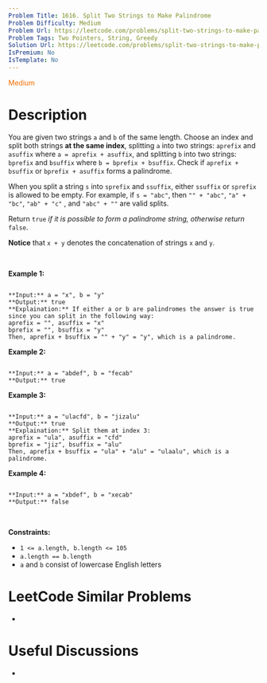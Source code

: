 ```yaml
---
Problem Title: 1616. Split Two Strings to Make Palindrome
Problem Difficulty: Medium
Problem Url: https://leetcode.com/problems/split-two-strings-to-make-palindrome/
Problem Tags: Two Pointers, String, Greedy
Solution Url: https://leetcode.com/problems/split-two-strings-to-make-palindrome/solution/
IsPremium: No
IsTemplate: No
---
```


<span style="color: rgb(239, 108, 0);">Medium</span>

# Description

You are given two strings `a` and `b` of the same length. Choose an index and split both strings **at the same index**, splitting `a` into two strings: `aprefix` and `asuffix` where `a = aprefix + asuffix`, and splitting `b` into two strings: `bprefix` and `bsuffix` where `b = bprefix + bsuffix`. Check if `aprefix + bsuffix` or `bprefix + asuffix` forms a palindrome.


When you split a string `s` into `sprefix` and `ssuffix`, either `ssuffix` or `sprefix` is allowed to be empty. For example, if `s = "abc"`, then `"" + "abc"`, `"a" + "bc"`, `"ab" + "c"` , and `"abc" + ""` are valid splits.


Return `true` *if it is possible to form* *a palindrome string, otherwise return* `false`.


**Notice** that `x + y` denotes the concatenation of strings `x` and `y`.


 


**Example 1:**



```

**Input:** a = "x", b = "y"
**Output:** true
**Explaination:** If either a or b are palindromes the answer is true since you can split in the following way:
aprefix = "", asuffix = "x"
bprefix = "", bsuffix = "y"
Then, aprefix + bsuffix = "" + "y" = "y", which is a palindrome.

```

**Example 2:**



```

**Input:** a = "abdef", b = "fecab"
**Output:** true

```

**Example 3:**



```

**Input:** a = "ulacfd", b = "jizalu"
**Output:** true
**Explaination:** Split them at index 3:
aprefix = "ula", asuffix = "cfd"
bprefix = "jiz", bsuffix = "alu"
Then, aprefix + bsuffix = "ula" + "alu" = "ulaalu", which is a palindrome.

```

**Example 4:**



```

**Input:** a = "xbdef", b = "xecab"
**Output:** false

```

 


**Constraints:**


* `1 <= a.length, b.length <= 105`
* `a.length == b.length`
* `a` and `b` consist of lowercase English letters




# LeetCode Similar Problems

- []()

# Useful Discussions

- []()
